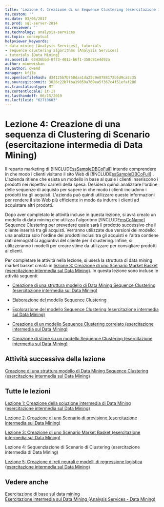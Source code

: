 ```yaml
---
title: 'Lezione 4: Creazione di un Sequence Clustering (esercitazione intermedia di Data Mining) Scenario | Microsoft Docs'
ms.custom: ''
ms.date: 03/06/2017
ms.prod: sql-server-2014
ms.reviewer: ''
ms.technology: analysis-services
ms.topic: conceptual
helpviewer_keywords:
- data mining [Analysis Services], tutorials
- sequence clustering algorithms [Analysis Services]
- tutorials [Data Mining]
ms.assetid: 63436bbd-0f73-4012-b6f1-358c81e4d92a
author: minewiskan
ms.author: owend
manager: kfile
ms.openlocfilehash: d34125b7b750daa1da25c9e8788172b5d9ca2c35
ms.sourcegitcommit: 3026c22b7fba19059a769ea5f367c4f51efaf286
ms.translationtype: MT
ms.contentlocale: it-IT
ms.lasthandoff: 06/15/2019
ms.locfileid: "62710603"
---
```

# <a name="lesson-4-building-a-sequence-clustering-scenario-intermediate-data-mining-tutorial"></a>Lezione 4: Creazione di una sequenza di Clustering di Scenario (esercitazione intermedia di Data Mining)
  Il reparto marketing di [!INCLUDE[ssSampleDBCoFull](../includes/sssampledbcofull-md.md)] intende comprendere in che modo i clienti visitano il sito Web di [!INCLUDE[ssSampleDBCoFull](../includes/sssampledbcofull-md.md)] . L'azienda ritiene che esista un modello in base al quale i clienti inseriscono i prodotti nei rispettivi carrelli della spesa. Desidera quindi analizzare l'ordine delle sequenze di acquisto per sapere in che modo i clienti includono i prodotti tra gli acquisti. L'azienda può quindi utilizzare queste informazioni per rendere il sito Web più efficiente in modo da indurre i clienti ad acquistare altri prodotti.  
  
 Dopo aver completato le attività incluse in questa lezione, si avrà creato un modello di data mining che utilizza l'algoritmo [!INCLUDE[msCoName](../includes/msconame-md.md)] Sequence Clustering per prevedere quale sarà il prodotto successivo che il cliente inserirà tra gli acquisti. Verranno utilizzate due versioni del modello: una analizza solo l'ordine dei prodotti inclusi tra gli acquisti e l'altra contiene dati demografici aggiuntivi del cliente per il clustering. Infine, si utilizzeranno i modelli per creare stime da utilizzare per consigliare prodotti ai clienti.  
  
 Per completare le attività nella lezione, si userà la struttura di data mining market basket creata in [lezione 3: Creazione di uno Scenario Market Basket &#40;esercitazione intermedia sul Data Mining&#41;](../../2014/tutorials/lesson-3-building-a-market-basket-scenario-intermediate-data-mining-tutorial.md). In questa lezione sono incluse le attività seguenti:  
  
-   [Creazione di una struttura modello di Data Mining Sequence Clustering &#40;esercitazione intermedia sul Data Mining&#41;](../../2014/tutorials/create-sequence-clustering-mining-model-intermediate-data-mining.md)  
  
-   [Elaborazione del modello Sequence Clustering](../../2014/tutorials/processing-the-sequence-clustering-model.md)  
  
-   [Esplorazione del modello Sequence Clustering &#40;esercitazione intermedia sul Data Mining&#41;](../../2014/tutorials/exploring-the-sequence-clustering-model-intermediate-data-mining-tutorial.md)  
  
-   [Creazione di un modello Sequence Clustering correlato &#40;esercitazione intermedia sul Data Mining&#41;](../../2014/tutorials/creating-a-related-sequence-clustering-model-intermediate-data-mining-tutorial.md)  
  
-   [Creazione di stime su un modello Sequence Clustering &#40;esercitazione intermedia sul Data Mining&#41;](../../2014/tutorials/create-predictions-on-model-intermediate-data-mining-tutorial.md)  
  
## <a name="next-task-in-lesson"></a>Attività successiva della lezione  
 [Creazione di una struttura modello di Data Mining Sequence Clustering &#40;esercitazione intermedia sul Data Mining&#41;](../../2014/tutorials/create-sequence-clustering-mining-model-intermediate-data-mining.md)  
  
## <a name="all-lessons"></a>Tutte le lezioni  
 [Lezione 1: Creazione della soluzione intermedia di Data Mining &#40;esercitazione intermedia sul Data Mining&#41;](../../2014/tutorials/lesson-1-create-solution-intermediate-data-mining-tutorial.md)  
  
 [Lezione 2: Creazione di uno Scenario di previsione &#40;esercitazione intermedia sul Data Mining&#41;](../../2014/tutorials/lesson-2-building-a-forecasting-scenario-intermediate-data-mining-tutorial.md)  
  
 [Lezione 3: Creazione di uno Scenario Market Basket &#40;esercitazione intermedia sul Data Mining&#41;](../../2014/tutorials/lesson-3-building-a-market-basket-scenario-intermediate-data-mining-tutorial.md)  
  
 Lezione 4: Sequenziazione di Scenario di Clustering (esercitazione intermedia di Data Mining)  
  
 [Lezione 5: Creazione di reti neurali e modelli di regressione logistica &#40;esercitazione intermedia sul Data Mining&#41;](../../2014/tutorials/lesson-5-build-models-intermediate-data-mining-tutorial.md)  
  
## <a name="see-also"></a>Vedere anche  
 [Esercitazione di base sul data mining](../../2014/tutorials/basic-data-mining-tutorial.md)   
 [Esercitazione intermedia sul Data Mining &#40;Analysis Services - Data Mining&#41;](../../2014/tutorials/intermediate-data-mining-tutorial-analysis-services-data-mining.md)  
  
  
